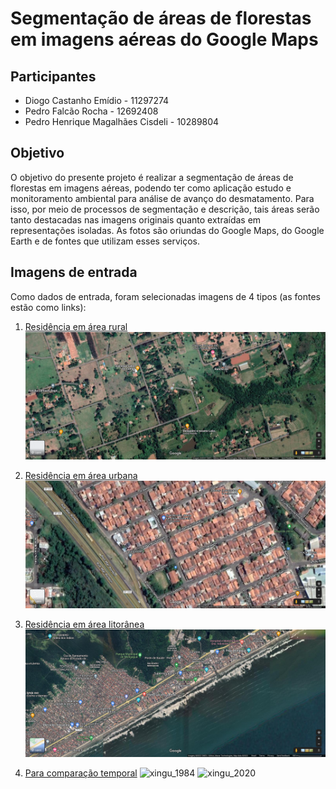 # Segmentação de áreas de florestas em imagens aéreas do Google Maps
## Participantes
* Diogo Castanho Emídio - 11297274
* Pedro Falcão Rocha - 12692408
* Pedro Henrique Magalhães Cisdeli - 10289804

## Objetivo
O objetivo do presente projeto é realizar a segmentação de áreas de florestas em imagens aéreas, podendo ter como aplicação estudo e monitoramento ambiental para análise de avanço do desmatamento. Para isso, por meio de processos de segmentação e descrição, tais áreas serão tanto destacadas nas imagens originais quanto extraídas em representações isoladas. As fotos são oriundas do Google Maps, do Google Earth e de fontes que utilizam esses serviços.

## Imagens de entrada
Como dados de entrada, foram selecionadas imagens de 4 tipos (as fontes estão como links):

1. [Residência em área rural](https://www.google.com/maps/@-22.2059682,-49.1207184,785m/data=!3m1!1e3?hl=en)
![area_rural](/inputs/Bauru_1.png "Residência em área rural")

2. [Residência em área urbana](https://www.google.com/maps/@-22.3037812,-49.0597558,273m/data=!3m1!1e3?hl=en)
![area_urbana](/inputs/Bauru_2.png "Residência em área urbana")

3. [Residência em área litorânea](https://www.google.com/maps/@-24.099164,-46.6281329,3097m/data=!3m1!1e3?hl=en)
![area_litoranea](/inputs/Mongagua.png "Residência em área litorânea")

4. [Para comparação temporal](https://twitter.com/BiodiversidadeB/status/1536483908514381824)
![xingu_1984](/inputs/Parque_do_Xingu_1_(1984).png "Parque do Xingu (1984)")
![xingu_2020](/inputs/Parque_do_Xingu_2_(2020).png "Parque do Xingu (2020)")
